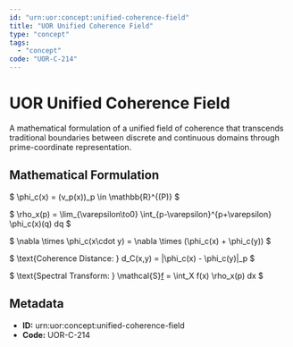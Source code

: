 ```yaml
---
id: "urn:uor:concept:unified-coherence-field"
title: "UOR Unified Coherence Field"
type: "concept"
tags:
  - "concept"
code: "UOR-C-214"
---
```


# UOR Unified Coherence Field

A mathematical formulation of a unified field of coherence that transcends traditional boundaries between discrete and continuous domains through prime-coordinate representation.

## Mathematical Formulation

$
\phi_c(x) = (v_p(x))_p \in \mathbb{R}^{(P)}
$

$
\rho_x(p) = \lim_{\varepsilon\to0} \int_{p-\varepsilon}^{p+\varepsilon} \phi_c(x)(q) dq
$

$
\nabla \times \phi_c(x\cdot y) = \nabla \times (\phi_c(x) + \phi_c(y))
$

$
\text{Coherence Distance: } d_C(x,y) = \|\phi_c(x) - \phi_c(y)\|_p
$

$
\text{Spectral Transform: } \mathcal{S}[f](p) = \int_X f(x) \rho_x(p) dx
$

## Metadata

- **ID:** urn:uor:concept:unified-coherence-field
- **Code:** UOR-C-214
